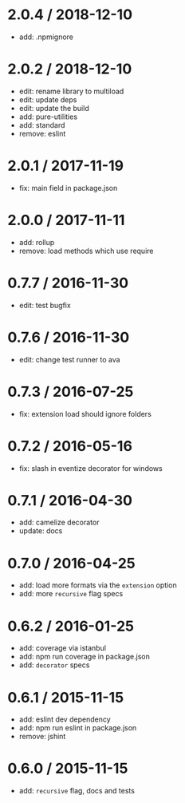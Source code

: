 2.0.4 / 2018-12-10
==================

  * add: .npmignore

2.0.2 / 2018-12-10
==================

  * edit: rename library to multiload
  * edit: update deps
  * edit: update the build
  * add: pure-utilities
  * add: standard
  * remove: eslint

2.0.1 / 2017-11-19
==================

  * fix: main field in package.json

2.0.0 / 2017-11-11
==================

  * add: rollup
  * remove: load methods which use require

0.7.7 / 2016-11-30
==================

  * edit: test bugfix

0.7.6 / 2016-11-30
==================

  * edit: change test runner to ava

0.7.3 / 2016-07-25
==================

  * fix: extension load should ignore folders

0.7.2 / 2016-05-16
==================

  * fix: slash in eventize decorator for windows

0.7.1 / 2016-04-30
==================

  * add: camelize decorator
  * update: docs

0.7.0 / 2016-04-25
==================

  * add: load more formats via the `extension` option
  * add: more `recursive` flag specs

0.6.2 / 2016-01-25
==================

  * add: coverage via istanbul
  * add: npm run coverage in package.json
  * add: `decorator` specs

0.6.1 / 2015-11-15
==================

  * add: eslint dev dependency
  * add: npm run eslint in package.json
  * remove: jshint


0.6.0 / 2015-11-15
==================

  * add: `recursive` flag, docs and tests
